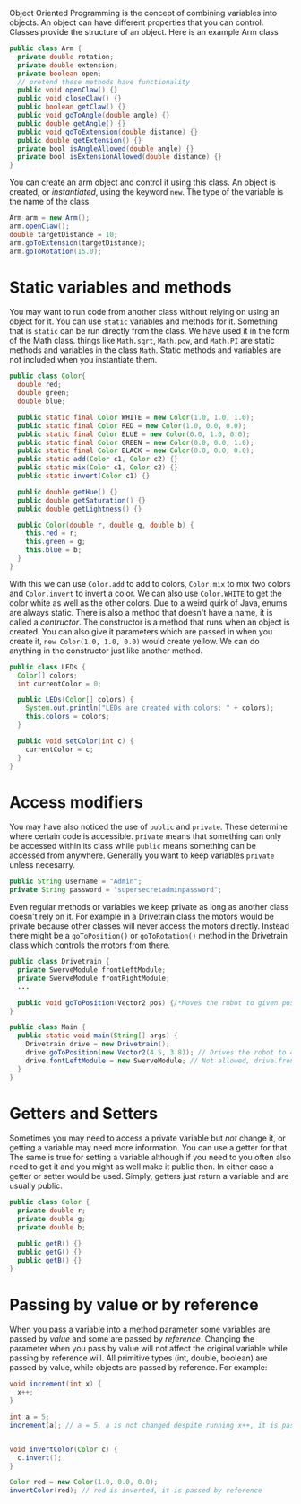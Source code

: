 Object Oriented Programming is the concept of combining variables into objects. An object can have different properties that you can control. Classes provide the structure of an object. Here is an example Arm class

```java
public class Arm {
  private double rotation;
  private double extension;
  private boolean open;
  // pretend these methods have functionality
  public void openClaw() {}
  public void closeClaw() {}
  public boolean getClaw() {}
  public void goToAngle(double angle) {}
  public double getAngle() {}
  public void goToExtension(double distance) {}
  public double getExtension() {}
  private bool isAngleAllowed(double angle) {}
  private bool isExtensionAllowed(double distance) {}
}
```

You can create an arm object and control it using this class. An object is created, or *instantiated*, using the keyword `new`. The type of the variable is the name of the class.

```java
Arm arm = new Arm();
arm.openClaw();
double targetDistance = 10;
arm.goToExtension(targetDistance);
arm.goToRotation(15.0);
```

# Static variables and methods

You may want to run code from another class without relying on using an object for it. You can use `static` variables and methods for it. Something that is `static` can be run directly from the class. We have used it in the form of the Math class. things like `Math.sqrt`, `Math.pow`, and `Math.PI` are static methods and variables in the class `Math`. Static methods and variables are not included when you instantiate them.

```java
public class Color{
  double red;
  double green;
  double blue;

  public static final Color WHITE = new Color(1.0, 1.0, 1.0);
  public static final Color RED = new Color(1.0, 0.0, 0.0);
  public static final Color BLUE = new Color(0.0, 1.0, 0.0);
  public static final Color GREEN = new Color(0.0, 0.0, 1.0);
  public static final Color BLACK = new Color(0.0, 0.0, 0.0);
  public static add(Color c1, Color c2) {}
  public static mix(Color c1, Color c2) {}
  public static invert(Color c1) {}

  public double getHue() {}
  public double getSaturation() {}
  public double getLightness() {}

  public Color(double r, double g, double b) {
    this.red = r;
    this.green = g;
    this.blue = b;
  }
}
```

With this we can use `Color.add` to add to colors, `Color.mix` to mix two colors and `Color.invert` to invert a color. We can also use `Color.WHITE` to get the color white as well as the other colors. Due to a weird quirk of Java, enums are always static. There is also a method that doesn't have a name, it is called a *contructor*. The constructor is a method that runs when an object is created. You can also give it parameters which are passed in when you create it, `new Color(1.0, 1.0, 0.0)` would create yellow. We can do anything in the constructor just like another method.

```java
public class LEDs {
  Color[] colors;
  int currentColor = 0;

  public LEDs(Color[] colors) {
    System.out.println("LEDs are created with colors: " + colors);
    this.colors = colors;
  }

  public void setColor(int c) {
    currentColor = c;
  }
}
```

# Access modifiers

You may have also noticed the use of `public` and `private`. These determine where certain code is accessible. `private` means that something can only be accessed within its class while `public` means something can be accessed from anywhere. Generally you want to keep variables `private` unless necesarry.

```java
public String username = "Admin";
private String password = "supersecretadminpassword";
```

Even regular methods or variables we keep private as long as another class doesn't rely on it. For example in a Drivetrain class the motors would be private because other classes will never access the motors directly. Instead there might be a `goToPosition()` or `goToRotation()` method in the Drivetrain class which controls the motors from there.

```java
public class Drivetrain {
  private SwerveModule frontLeftModule;
  private SwerveModule frontRightModule;
  ...

  public void goToPosition(Vector2 pos) {/*Moves the robot to given position*/}
}

public class Main {
  public static void main(String[] args) {
    Drivetrain drive = new Drivetrain();
    drive.goToPosition(new Vector2(4.5, 3.8)); // Drives the robot to 4.5 meters and 3.8 meters
    drive.fontLeftModule = new SwerveModule; // Not allowed, drive.frontLeftModule is private
  }
}
```

# Getters and Setters

Sometimes you may need to access a private variable but *not* change it, or getting a variable may need more information. You can use a getter for that. The same is true for setting a variable although if you need to you often also need to get it and you might as well make it public then. In either case a getter or setter would be used. Simply, getters just return a variable and are usually public.

```java
public class Color {
  private double r;
  private double g;
  private double b;

  public getR() {}
  public getG() {}
  public getB() {} 
}
```

# Passing by value or by reference

When you pass a variable into a method parameter some variables are passed by *value* and some are passed by *reference*. Changing the parameter when you pass by value will not affect the original variable while passing by reference will. All primitive types (int, double, boolean) are passed by value, while objects are passed by reference. For example:

```java
void increment(int x) {
  x++;
}

int a = 5;
increment(a); // a = 5, a is not changed despite running x++, it is passed by value.


void invertColor(Color c) {
  c.invert();
}

Color red = new Color(1.0, 0.0, 0.0);
invertColor(red); // red is inverted, it is passed by reference
```
